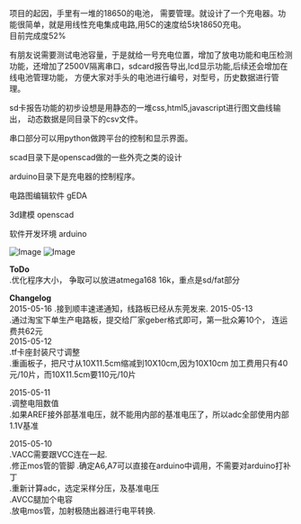 项目的起因，手里有一堆的18650的电池， 需要管理。就设计了一个充电器。功能很简单，就是用线性充电集成电路,用5C的速度给5块18650充电。   
目前完成度52%   

有朋友说需要测试电池容量，于是就给一号充电位置，增加了放电功能和电压检测功能，还增加了2500V隔离串口，sdcard报告导出,lcd显示功能,后续还会增加在线电池管理功能， 方便大家对手头的电池进行编号，对型号，历史数据进行管理。  

sd卡报告功能的初步设想是用静态的一堆css,html5,javascript进行图文曲线输出， 动态数据是同目录下的csv文件。   

串口部分可以用python做跨平台的控制和显示界面。   

scad目录下是openscad做的一些外壳之类的设计   

arduino目录下是充电器的控制程序。   

电路图编辑软件 gEDA  

3d建模 openscad  

软件开发环境 arduino  

![Image](https://github.com/lshw/18650/raw/master/pcb/5usb2a.png)
![Image](https://github.com/lshw/18650/raw/master/pcb/5usb2.png)


**ToDo**  
 .优化程序大小， 争取可以放进atmega168  16k，重点是sd/fat部分  


**Changelog**  
 2015-05-16
 .接到顺丰速递通知，线路板已经从东莞发来.
 2015-05-13  
 .通过淘宝下单生产电路板，提交给厂家geber格式即可，第一批众筹10个， 连运费共62元  
 2015-05-12  
 .tf卡座封装尺寸调整   
 .重画板子，把尺寸从10X11.5cm缩减到10X10cm,因为10X10cm 加工费用只有40元/10片，而10X11.5cm要110元/10片  

 2015-05-11   
 .调整电阻数值   
 .如果AREF接外部基准电压，就不能用内部的基准电压了，所以adc全部使用内部1.1V基准   

 2015-05-10   
 .VACC需要跟VCC连在一起.   
 .修正mos管的管脚
 .确定A6,A7可以直接在arduino中调用，不需要对arduino打补丁   
 .重新计算adc，选定采样分压，及基准电压   
 .AVCC腿加个电容   
 .放电mos管，加射极随出器进行电平转换.
